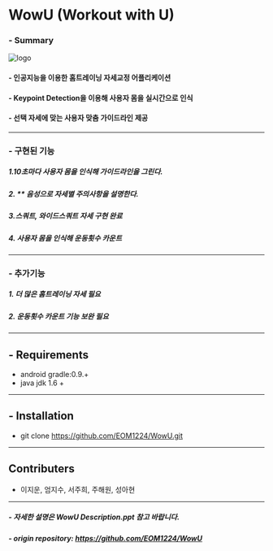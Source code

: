 # WowU (Workout with U)

### - Summary
![logo](https://user-images.githubusercontent.com/45230079/68108278-b7456b00-ff2a-11e9-931a-d9d0cb9ca14f.png)

#### - 인공지능을 이용한 홈트레이닝 자세교정 어플리케이션
#### - Keypoint Detection을 이용해 사용자 몸을 실시간으로 인식
#### - 선택 자세에 맞는 사용자 맞춤 가이드라인 제공


----



### - 구현된 기능
##### 1.10초마다 사용자 몸을 인식해 가이드라인을 그린다. 
##### 2. ** 음성으로 자세별 주의사항을 설명한다. 
##### 3.스쿼트, 와이드스쿼트 자세 구현 완료
##### 4. 사용자 몸을 인식해 운동횟수 카운트


----


### - 추가기능
##### 1. 더 많은 홈트레이닝 자세 필요
##### 2. 운동횟수 카운트 기능 보완 필요



----

## - Requirements
- android gradle:0.9.+
- java jdk 1.6 +

----

## - Installation
- git clone https://github.com/EOM1224/WowU.git 


----

## Contributers
- 이지운, 엄지수, 서주희, 주해원, 성아현



----
##### - 자세한 설명은 WowU Description.ppt 참고 바랍니다.
##### - origin repository: https://github.com/EOM1224/WowU
